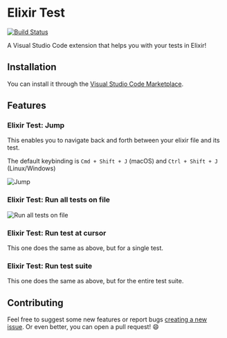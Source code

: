 # Elixir Test
[![Build Status](https://travis-ci.org/samuelpordeus/vscode-elixir-test.svg?branch=master)](https://travis-ci.org/samuelpordeus/vscode-elixir-test)

A Visual Studio Code extension that helps you with your tests in Elixir!

## Installation

You can install it through the [Visual Studio Code Marketplace](https://marketplace.visualstudio.com/items?itemName=samuel-pordeus.elixir-test).

## Features

### Elixir Test: Jump

This enables you to navigate back and forth between your elixir file and its test.

The default keybinding is `Cmd + Shift + J` (macOS) and `Ctrl + Shift + J` (Linux/Windows)

![Jump](https://media.giphy.com/media/JOFKl3KctzbrXYReLj/giphy.gif)

### Elixir Test: Run all tests on file

![Run all tests on file](https://media.giphy.com/media/lr81HlKkF60BoMnlvU/giphy.gif)

### Elixir Test: Run test at cursor

This one does the same as above, but for a single test.

### Elixir Test: Run test suite

This one does the same as above, but for the entire test suite.

## Contributing

Feel free to suggest some new features or report bugs [creating a new issue](https://github.com/samuelpordeus/vscode-elixir-test/issues/new).
Or even better, you can open a pull request! :smile:
